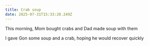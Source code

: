 ```yaml
---
title: Crab soup
date: 2025-07-31T15:33:20.249Z
---
```


This morning, Mom bought crabs and Dad made soup with them

I gave Gon some soup and a crab, hoping he would recover quickly

